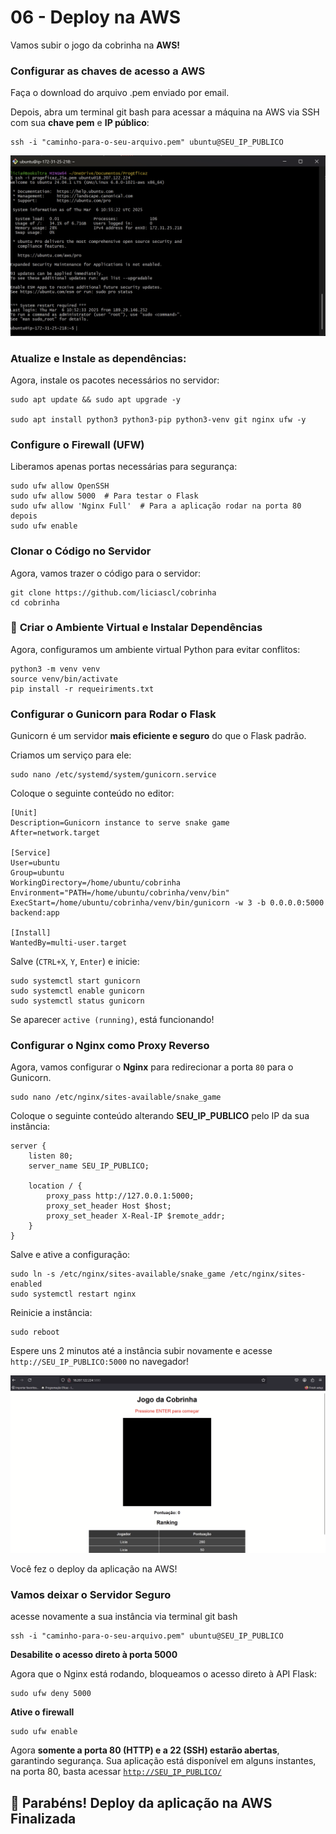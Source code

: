 # 06 - Deploy na AWS

Vamos subir o jogo da cobrinha na **AWS!**

### Configurar as chaves de acesso a AWS

Faça o download do arquivo .pem enviado por email.

Depois, abra um terminal git bash para acessar a máquina na AWS via SSH com sua **chave pem** e **IP público**:

```
ssh -i "caminho-para-o-seu-arquivo.pem" ubuntu@SEU_IP_PUBLICO

```

![ssh.png](imgs/ssh.png)

### **Atualize e Instale as dependências:**

Agora, instale os pacotes necessários no servidor:

```
sudo apt update && sudo apt upgrade -y

sudo apt install python3 python3-pip python3-venv git nginx ufw -y

```

### **Configure o Firewall (UFW)**

Liberamos apenas portas necessárias para segurança:

```
sudo ufw allow OpenSSH
sudo ufw allow 5000  # Para testar o Flask
sudo ufw allow 'Nginx Full'  # Para a aplicação rodar na porta 80 depois
sudo ufw enable

```

### **Clonar o Código no Servidor**

Agora, vamos trazer o código para o servidor:

```
git clone https://github.com/liciascl/cobrinha
cd cobrinha
```

### 🐍 **Criar o Ambiente Virtual e Instalar Dependências**

Agora, configuramos um ambiente virtual Python para evitar conflitos:

```
python3 -m venv venv
source venv/bin/activate
pip install -r requeiriments.txt

```

### **Configurar o Gunicorn para Rodar o Flask**

Gunicorn é um servidor **mais eficiente e seguro** do que o Flask padrão.

Criamos um serviço para ele:

```
sudo nano /etc/systemd/system/gunicorn.service

```

Coloque o seguinte conteúdo no editor:

```
[Unit]
Description=Gunicorn instance to serve snake game
After=network.target

[Service]
User=ubuntu
Group=ubuntu
WorkingDirectory=/home/ubuntu/cobrinha
Environment="PATH=/home/ubuntu/cobrinha/venv/bin"
ExecStart=/home/ubuntu/cobrinha/venv/bin/gunicorn -w 3 -b 0.0.0.0:5000 backend:app

[Install]
WantedBy=multi-user.target

```

Salve (`CTRL+X`, `Y`, `Enter`) e inicie:

```
sudo systemctl start gunicorn
sudo systemctl enable gunicorn
sudo systemctl status gunicorn

```

Se aparecer `active (running)`, está funcionando!

### **Configurar o Nginx como Proxy Reverso**

Agora, vamos configurar o **Nginx** para redirecionar a porta `80` para o Gunicorn.

```
sudo nano /etc/nginx/sites-available/snake_game

```

Coloque o seguinte conteúdo alterando **SEU_IP_PUBLICO** pelo IP da sua instância:

```
server {
    listen 80;
    server_name SEU_IP_PUBLICO;

    location / {
        proxy_pass http://127.0.0.1:5000;
        proxy_set_header Host $host;
        proxy_set_header X-Real-IP $remote_addr;
    }
}

```

Salve e ative a configuração:

```
sudo ln -s /etc/nginx/sites-available/snake_game /etc/nginx/sites-enabled
sudo systemctl restart nginx

```

Reinicie a instância:

```
sudo reboot

```

Espere uns 2 minutos até a instância subir novamente e acesse `http://SEU_IP_PUBLICO:5000` no navegador!

![deploy.png](imgs/deploy.png)

Você fez o deploy da aplicação na AWS!

### **Vamos deixar o Servidor Seguro**

acesse novamente a sua instância via terminal git bash

```
ssh -i "caminho-para-o-seu-arquivo.pem" ubuntu@SEU_IP_PUBLICO

```

**Desabilite o acesso direto à porta 5000**

Agora que o Nginx está rodando, bloqueamos o acesso direto à API Flask:

```
sudo ufw deny 5000

```

**Ative o firewall**

```
sudo ufw enable

```

Agora **somente a porta 80 (HTTP) e a 22 (SSH) estarão abertas**, garantindo segurança. Sua aplicação está disponível em alguns instantes, na porta 80, basta acessar [`http://SEU_IP_PUBLICO/`](http://SEU_IP_PUBLICO/) 

## 🚀 **Parabéns! Deploy da aplicação na AWS Finalizada**